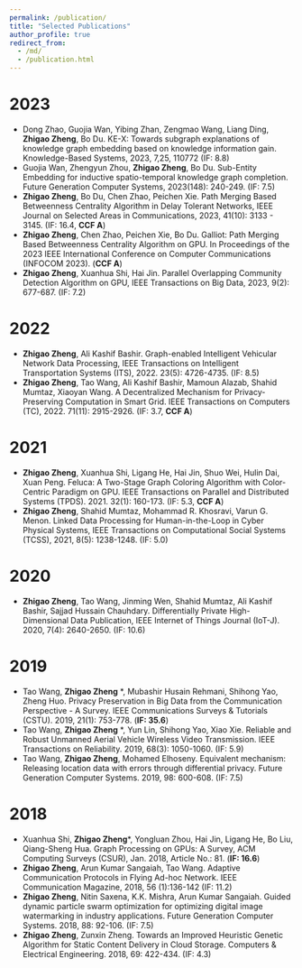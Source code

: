 ```yaml
---
permalink: /publication/
title: "Selected Publications"
author_profile: true
redirect_from: 
  - /md/
  - /publication.html
---
```


2023
=====
-	Dong Zhao, Guojia Wan, Yibing Zhan, Zengmao Wang, Liang Ding, **Zhigao Zheng**, Bo Du. KE-X: Towards subgraph explanations of knowledge graph embedding based on knowledge information gain. Knowledge-Based Systems, 2023, 7,25, 110772 (IF: 8.8)
- Guojia Wan, Zhengyun Zhou, **Zhigao Zheng**, Bo Du. Sub-Entity Embedding for inductive spatio-temporal knowledge graph completion. Future Generation Computer Systems, 2023(148): 240-249. (IF: 7.5)
- **Zhigao Zheng**, Bo Du, Chen Zhao, Peichen Xie. Path Merging Based Betweenness Centrality Algorithm in Delay Tolerant Networks, IEEE Journal on Selected Areas in Communications, 2023, 41(10): 3133 - 3145. (IF: 16.4, **CCF A**)
- **Zhigao Zheng**, Chen Zhao, Peichen Xie, Bo Du. Galliot: Path Merging Based Betweenness Centrality Algorithm on GPU. In Proceedings of the 2023 IEEE International Conference on Computer Communications (INFOCOM 2023). (**CCF A**)
- **Zhigao Zheng**, Xuanhua Shi, Hai Jin. Parallel Overlapping Community Detection Algorithm on GPU, IEEE Transactions on Big Data, 2023, 9(2): 677-687. (IF: 7.2)

2022
=====
-	**Zhigao Zheng**, Ali Kashif Bashir. Graph-enabled Intelligent Vehicular Network Data Processing, IEEE Transactions on Intelligent Transportation Systems (ITS), 2022. 23(5): 4726-4735. (IF: 8.5)
-	**Zhigao Zheng**, Tao Wang, Ali Kashif Bashir, Mamoun Alazab, Shahid Mumtaz, Xiaoyan Wang. A Decentralized Mechanism for Privacy-Preserving Computation in Smart Grid. IEEE Transactions on Computers (TC), 2022. 71(11): 2915-2926. (IF: 3.7, **CCF A**)

2021
=====
-	**Zhigao Zheng**, Xuanhua Shi, Ligang He, Hai Jin, Shuo Wei, Hulin Dai, Xuan Peng. Feluca: A Two-Stage Graph Coloring Algorithm with Color-Centric Paradigm on GPU. IEEE Transactions on Parallel and Distributed Systems (TPDS). 2021. 32(1): 160-173. (IF: 5.3, **CCF A**)
-	**Zhigao Zheng**, Shahid Mumtaz, Mohammad R. Khosravi, Varun G. Menon. Linked Data Processing for Human-in-the-Loop in Cyber Physical Systems, IEEE Transactions on Computational Social Systems (TCSS), 2021, 8(5): 1238-1248. (IF: 5.0)

2020
=====
-	**Zhigao Zheng**, Tao Wang, Jinming Wen, Shahid Mumtaz, Ali Kashif Bashir, Sajjad Hussain Chauhdary. Differentially Private High-Dimensional Data Publication, IEEE Internet of Things Journal (IoT-J). 2020, 7(4): 2640-2650. (IF: 10.6)

2019
=====
-	Tao Wang, **Zhigao Zheng** *, Mubashir Husain Rehmani, Shihong Yao, Zheng Huo. Privacy Preservation in Big Data from the Communication Perspective - A Survey. IEEE Communications Surveys & Tutorials (CSTU). 2019, 21(1): 753-778. (**IF: 35.6**)
-	Tao Wang, **Zhigao Zheng** *, Yun Lin, Shihong Yao, Xiao Xie. Reliable and Robust Unmanned Aerial Vehicle Wireless Video Transmission. IEEE Transactions on Reliability. 2019, 68(3): 1050-1060. (IF: 5.9)
- Tao Wang, **Zhigao Zheng**, Mohamed Elhoseny. Equivalent mechanism: Releasing location data with errors through differential privacy. Future Generation Computer Systems. 2019, 98: 600-608. (IF: 7.5)

2018
=====
- Xuanhua Shi, **Zhigao Zheng***, Yongluan Zhou, Hai Jin, Ligang He, Bo Liu, Qiang-Sheng Hua. Graph Processing on GPUs: A Survey, ACM Computing Surveys (CSUR), Jan. 2018, Article No.: 81. (**IF: 16.6**)
-	**Zhigao Zheng**, Arun Kumar Sangaiah, Tao Wang. Adaptive Communication Protocols in Flying Ad-hoc Network. IEEE Communication Magazine, 2018, 56 (1):136-142 (IF: 11.2)
- **Zhigao Zheng**, Nitin Saxena, K.K. Mishra, Arun Kumar Sangaiah. Guided dynamic particle swarm optimization for optimizing digital image watermarking in industry applications. Future Generation Computer Systems. 2018, 88: 92-106. (IF: 7.5)
-	**Zhigao Zheng**, Zunxin Zheng. Towards an Improved Heuristic Genetic Algorithm for Static Content Delivery in Cloud Storage. Computers & Electrical Engineering. 2018, 69: 422-434. (IF: 4.3)
